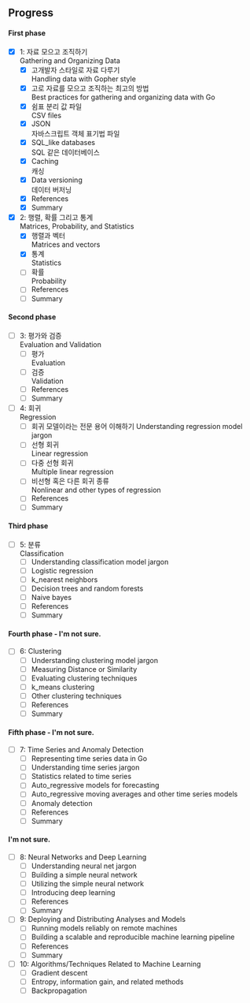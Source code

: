 ## Progress

#### First phase

- [X] 1: 자료 모으고 조직하기  
    Gathering and Organizing Data
    - [X] 고개발자 스타일로 자료 다루기  
       Handling data with Gopher style
    - [X] 고로 자료를 모으고 조직하는 최고의 방법  
       Best practices for gathering and organizing data with Go
    - [X] 쉼표 분리 값 파일  
       CSV files
    - [X] JSON  
      자바스크립트 객체 표기법 파일
    - [X] SQL_like databases  
      SQL 같은 데이터베이스
    - [X] Caching  
      캐싱
    - [X] Data versioning  
      데이터 버저닝
    - [X] References
    - [X] Summary
- [X] 2: 행렬, 확률 그리고 통계  
    Matrices, Probability, and Statistics    
    - [X] 행렬과 벡터  
      Matrices and vectors
    - [X] 통계  
      Statistics
    - [ ] 확률  
      Probability
    - [ ] References
    - [ ] Summary
    
#### Second phase

- [ ] 3: 평가와 검증  
    Evaluation and Validation
    - [ ] 평가  
       Evaluation
    - [ ] 검증  
      Validation
    - [ ] References
    - [ ] Summary
- [ ] 4: 회귀  
    Regression
    - [ ] 회귀 모델이라는 전문 용어 이해하기 
      Understanding regression model jargon
    - [ ] 선형 회귀  
    Linear regression
    - [ ] 다중 선형 회귀  
    Multiple linear regression
    - [ ] 비선형 혹은 다른 회귀 종류  
    Nonlinear and other types of regression
    - [ ] References
    - [ ] Summary

#### Third phase

- [ ] 5: 분류  
    Classification
    - [ ] Understanding classification model jargon
    - [ ] Logistic regression
    - [ ] k_nearest neighbors
    - [ ] Decision trees and random forests
    - [ ] Naive bayes
    - [ ] References
    - [ ] Summary
    
#### Fourth phase - I'm not sure.

- [ ] 6: Clustering
    - [ ] Understanding clustering model jargon
    - [ ] Measuring Distance or Similarity
    - [ ] Evaluating clustering techniques
    - [ ] k_means clustering
    - [ ] Other clustering techniques
    - [ ] References
    - [ ] Summary
    
#### Fifth phase - I'm not sure.

- [ ] 7: Time Series and Anomaly Detection
    - [ ] Representing time series data in Go
    - [ ] Understanding time series jargon
    - [ ] Statistics related to time series
    - [ ] Auto_regressive models for forecasting
    - [ ] Auto_regressive moving averages and other time series models
    - [ ] Anomaly detection
    - [ ] References
    - [ ] Summary
    
#### I'm not sure.
    
- [ ] 8: Neural Networks and Deep Learning
    - [ ] Understanding neural net jargon
    - [ ] Building a simple neural network
    - [ ] Utilizing the simple neural network
    - [ ] Introducing deep learning
    - [ ] References
    - [ ] Summary
- [ ] 9: Deploying and Distributing Analyses and Models
    - [ ] Running models reliably on remote machines
    - [ ] Building a scalable and reproducible machine learning pipeline
    - [ ] References
    - [ ] Summary
- [ ] 10: Algorithms/Techniques Related to Machine Learning
    - [ ] Gradient descent
    - [ ] Entropy, information gain, and related methods
    - [ ] Backpropagation